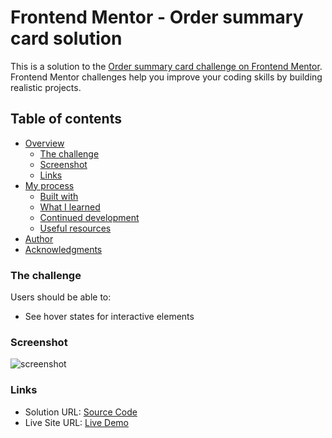 # Frontend Mentor - Order summary card solution

This is a solution to the [Order summary card challenge on Frontend Mentor](https://www.frontendmentor.io/challenges/order-summary-component-QlPmajDUj). Frontend Mentor challenges help you improve your coding skills by building realistic projects. 

## Table of contents

- [Overview](#overview)
  - [The challenge](#the-challenge)
  - [Screenshot](#screenshot)
  - [Links](#links)
- [My process](#my-process)
  - [Built with](#built-with)
  - [What I learned](#what-i-learned)
  - [Continued development](#continued-development)
  - [Useful resources](#useful-resources)
- [Author](#author)
- [Acknowledgments](#acknowledgments)

### The challenge

Users should be able to:

- See hover states for interactive elements

### Screenshot

![screenshot](https://user-images.githubusercontent.com/96730122/219858124-f65dfa97-c953-4f5e-bde6-66868b32e105.jpeg)

### Links

- Solution URL: [Source Code](https://github.com/Epirito/order-summary-component)
- Live Site URL: [Live Demo](https://epirito.github.io/order-summary-component/)

